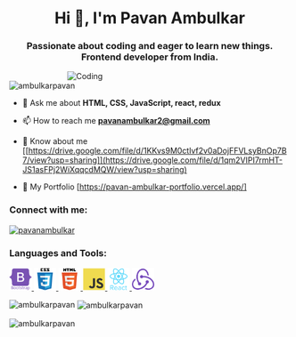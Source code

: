 
<h1 align="center">Hi 👋, I'm Pavan Ambulkar</h1>
<h3 align="center">Passionate about coding and eager to learn new things. Frontend developer from India.</h3>
<img align="right" alt="Coding" width="400" src="https://camo.githubusercontent.com/e278cbf655da98c004011927c9b4ef9ace0e73c9b8a41892b778bbe03c045379/68747470733a2f2f637373706f696e743130312e636f6d2f77702d636f6e74656e742f75706c6f6164732f323032302f31302f446576656c6f7065722d6f6e2d6c6170746f702e676966" >


<p align="left"> <img src="https://komarev.com/ghpvc/?username=ambulkarpavan&label=Profile%20views&color=0e75b6&style=flat" alt="ambulkarpavan" /> </p>

- 💬 Ask me about **HTML, CSS, JavaScript, react, redux**

- 📫 How to reach me **pavanambulkar2@gmail.com**

- 📄 Know about me [[https://drive.google.com/file/d/1KKvs9M0ctlvf2v0aDojFFVLsyBnOp7B7/view?usp=sharing]](https://drive.google.com/file/d/1qm2VIPI7rmHT-JS1asFPj2WiXqqcdMQW/view?usp=sharing)

- 📄 My Portfolio [https://pavan-ambulkar-portfolio.vercel.app/]
 

<h3 align="left">Connect with me:</h3>
<p align="left">
<a href="https://linkedin.com/in/pavanambulkar" target="blank"><img align="center" src="https://raw.githubusercontent.com/rahuldkjain/github-profile-readme-generator/master/src/images/icons/Social/linked-in-alt.svg" alt="pavanambulkar" height="30" width="40" /></a>
</p>

<h3 align="left">Languages and Tools:</h3>
<p align="left"> <a href="https://getbootstrap.com" target="_blank" rel="noreferrer"> <img src="https://raw.githubusercontent.com/devicons/devicon/master/icons/bootstrap/bootstrap-plain-wordmark.svg" alt="bootstrap" width="40" height="40"/> </a> <a href="https://www.w3schools.com/css/" target="_blank" rel="noreferrer"> <img src="https://raw.githubusercontent.com/devicons/devicon/master/icons/css3/css3-original-wordmark.svg" alt="css3" width="40" height="40"/> </a> <a href="https://www.w3.org/html/" target="_blank" rel="noreferrer"> <img src="https://raw.githubusercontent.com/devicons/devicon/master/icons/html5/html5-original-wordmark.svg" alt="html5" width="40" height="40"/> </a> <a href="https://developer.mozilla.org/en-US/docs/Web/JavaScript" target="_blank" rel="noreferrer"> <img src="https://raw.githubusercontent.com/devicons/devicon/master/icons/javascript/javascript-original.svg" alt="javascript" width="40" height="40"/> </a> <a href="https://reactjs.org/" target="_blank" rel="noreferrer"> <img src="https://raw.githubusercontent.com/devicons/devicon/master/icons/react/react-original-wordmark.svg" alt="react" width="40" height="40"/> </a> <a href="https://redux.js.org" target="_blank" rel="noreferrer"> <img src="https://raw.githubusercontent.com/devicons/devicon/master/icons/redux/redux-original.svg" alt="redux" width="40" height="40"/> </a> </p>

<p><img align="left" src="https://github-readme-stats.vercel.app/api/top-langs?username=ambulkarpavan&show_icons=true&locale=en&layout=compact" alt="ambulkarpavan" /></p>

<p>&nbsp;<img align="center" src="https://github-readme-stats.vercel.app/api?username=ambulkarpavan&show_icons=true&locale=en" alt="ambulkarpavan" /></p>

<p><img align="center" src="https://github-readme-streak-stats.herokuapp.com/?user=ambulkarpavan&" alt="ambulkarpavan" /></p>
